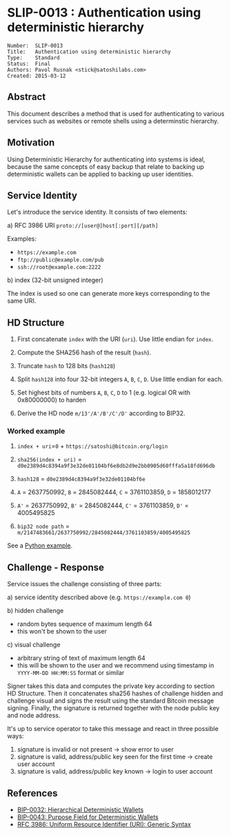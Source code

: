 # SLIP-0013 : Authentication using deterministic hierarchy

```
Number:  SLIP-0013
Title:   Authentication using deterministic hierarchy
Type:    Standard
Status:  Final
Authors: Pavol Rusnak <stick@satoshilabs.com>
Created: 2015-03-12
```

## Abstract

This document describes a method that is used for authenticating
to various services such as websites or remote shells using a determinstic
hierarchy.

## Motivation

Using Deterministic Hierarchy for authenticating into systems is ideal,
because the same concepts of easy backup that relate to backing up
deterministic wallets can be applied to backing up user identities.

## Service Identity

Let's introduce the service identity. It consists of two elements:

a) RFC 3986 URI `proto://[user@]host[:port][/path]`

Examples:

* `https://example.com`
* `ftp://public@example.com/pub`
* `ssh://root@example.com:2222`

b) index (32-bit unsigned integer)

The index is used so one can generate more keys corresponding to the same URI.

## HD Structure

1. First concatenate `index` with the URI (`uri`). Use little endian for `index`.

2. Compute the SHA256 hash of the result (`hash`).

3. Truncate `hash` to 128 bits (`hash128`)

4. Split `hash128` into four 32-bit integers `A`, `B`, `C`, `D`. Use little endian for each.

5. Set highest bits of numbers `A`, `B`, `C`, `D` to 1 (e.g. logical OR with 0x80000000) to harden

6. Derive the HD node `m/13'/A'/B'/C'/D'` according to BIP32.

### Worked example

1. `index + uri`=`0` + `https://satoshi@bitcoin.org/login`

2. `sha256(index + uri)` = `d0e2389d4c8394a9f3e32de01104bf6e8db2d9e2bb0905d60fffa5a18fd696db`

3. `hash128` = `d0e2389d4c8394a9f3e32de01104bf6e`

4. `A` = 2637750992, `B` = 2845082444, `C` = 3761103859, `D` = 1858012177

5. `A'` = 2637750992, `B'` = 2845082444, `C'` = 3761103859, `D'` = 4005495825

6. `bip32 node path` = `m/2147483661/2637750992/2845082444/3761103859/4005495825`

See a [Python example](https://github.com/trezor/python-trezor/blob/ca45019918bc4c54f1ace899a9acf397c8f4d92f/tests/test_msg_signidentity.py#L27).

## Challenge - Response

Service issues the challenge consisting of three parts:

a) service identity described above (e.g. `https://example.com 0`)

b) hidden challenge

* random bytes sequence of maximum length 64
* this won't be shown to the user

c) visual challenge

* arbitrary string of text of maximum length 64
* this will be shown to the user and we recommend using timestamp in `YYYY-MM-DD HH:MM:SS` format or similar

Signer takes this data and computes the private key according to section HD Structure.
Then it concatenates sha256 hashes of challenge hidden and challenge visual and
signs the result using the standard Bitcoin message signing.
Finally, the signature is returned together with the node public key and node address.

It's up to service operator to take this message and react in three possible ways:

1. signature is invalid or not present -> show error to user
2. signature is valid, address/public key seen for the first time -> create user account
3. signature is valid, address/public key known -> login to user account

## References

* [BIP-0032: Hierarchical Deterministic Wallets](https://github.com/bitcoin/bips/blob/master/bip-0032.mediawiki)
* [BIP-0043: Purpose Field for Deterministic Wallets](https://github.com/bitcoin/bips/blob/master/bip-0043.mediawiki)
* [RFC 3986: Uniform Resource Identifier (URI): Generic Syntax](https://tools.ietf.org/html/rfc3986)
